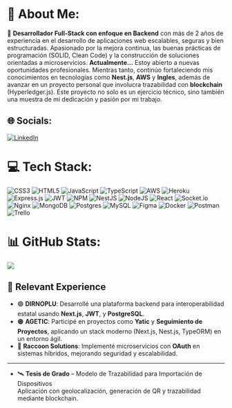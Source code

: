 # 💫 About Me:

🎯 **Desarrollador Full-Stack con enfoque en Backend** con más de 2 años de experiencia en el desarrollo de aplicaciones web escalables, seguras y bien estructuradas. Apasionado por la mejora continua, las buenas prácticas de programación (SOLID, Clean Code) y la construcción de soluciones orientadas a microservicios.
**Actualmente...**
Estoy abierto a nuevas oportunidades profesionales. Mientras tanto, continúo fortaleciendo mis conocimientos en tecnologías como **Nest.js**, **AWS** y **Ingles**, además de avanzar en un proyecto personal que involucra trazabilidad con **blockchain** (Hyperledger.js). Este proyecto no solo es un ejercicio técnico, sino también una muestra de mi dedicación y pasión por mi trabajo.

## 🌐 Socials:
[![LinkedIn](https://img.shields.io/badge/LinkedIn-%230077B5.svg?logo=linkedin&logoColor=white)](https://www.linkedin.com/in/david-bernardo-patzi-vargas-285843235/) 

# 💻 Tech Stack:
![CSS3](https://img.shields.io/badge/css3-%231572B6.svg?style=for-the-badge&logo=css3&logoColor=white) ![HTML5](https://img.shields.io/badge/html5-%23E34F26.svg?style=for-the-badge&logo=html5&logoColor=white) ![JavaScript](https://img.shields.io/badge/javascript-%23323330.svg?style=for-the-badge&logo=javascript&logoColor=%23F7DF1E) ![TypeScript](https://img.shields.io/badge/typescript-%23007ACC.svg?style=for-the-badge&logo=typescript&logoColor=white) ![AWS](https://img.shields.io/badge/AWS-%23FF9900.svg?style=for-the-badge&logo=amazon-aws&logoColor=white) ![Heroku](https://img.shields.io/badge/heroku-%23430098.svg?style=for-the-badge&logo=heroku&logoColor=white) ![Express.js](https://img.shields.io/badge/express.js-%23404d59.svg?style=for-the-badge&logo=express&logoColor=%2361DAFB) ![JWT](https://img.shields.io/badge/JWT-black?style=for-the-badge&logo=JSON%20web%20tokens) ![NPM](https://img.shields.io/badge/NPM-%23000000.svg?style=for-the-badge&logo=npm&logoColor=white) ![NestJS](https://img.shields.io/badge/nestjs-%23E0234E.svg?style=for-the-badge&logo=nestjs&logoColor=white) ![NodeJS](https://img.shields.io/badge/node.js-6DA55F?style=for-the-badge&logo=node.js&logoColor=white) ![React](https://img.shields.io/badge/react-%2320232a.svg?style=for-the-badge&logo=react&logoColor=%2361DAFB) ![Socket.io](https://img.shields.io/badge/Socket.io-black?style=for-the-badge&logo=socket.io&badgeColor=010101) ![Nginx](https://img.shields.io/badge/nginx-%23009639.svg?style=for-the-badge&logo=nginx&logoColor=white) ![MongoDB](https://img.shields.io/badge/MongoDB-%234ea94b.svg?style=for-the-badge&logo=mongodb&logoColor=white) ![Postgres](https://img.shields.io/badge/postgres-%23316192.svg?style=for-the-badge&logo=postgresql&logoColor=white) ![MySQL](https://img.shields.io/badge/mysql-%2300f.svg?style=for-the-badge&logo=mysql&logoColor=white) ![Figma](https://img.shields.io/badge/figma-%23F24E1E.svg?style=for-the-badge&logo=figma&logoColor=white) ![Docker](https://img.shields.io/badge/docker-%230db7ed.svg?style=for-the-badge&logo=docker&logoColor=white) ![Postman](https://img.shields.io/badge/Postman-FF6C37?style=for-the-badge&logo=postman&logoColor=white) ![Trello](https://img.shields.io/badge/Trello-%23026AA7.svg?style=for-the-badge&logo=Trello&logoColor=white)

# 📊 GitHub Stats:
![](https://github-readme-stats.vercel.app/api/top-langs/?username=deiviRep&theme=tokyonight&hide_border=false&include_all_commits=false&count_private=false&layout=compact)

## 💼 Relevant Experience

- 🟢 **DIRNOPLU**: Desarrollé una plataforma backend para interoperabilidad estatal usando **Next.js**, **JWT**, y **PostgreSQL**.
- 🟠 **AGETIC**: Participé en proyectos como **Yatic** y **Seguimiento de Proyectos**, aplicando un stack moderno (Next.js, Nest.js, TypeORM) en un entorno ágil.
- 🔵 **Raccoon Solutions**: Implementé microservicios con **OAuth** en sistemas híbridos, mejorando seguridad y escalabilidad.

---
- 🛰 **Tesis de Grado** – Modelo de Trazabilidad para Importación de Dispositivos  
  Aplicación con geolocalización, generación de QR y trazabilidad mediante blockchain.
